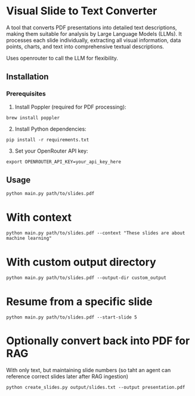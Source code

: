 # Visual Slide to Text Converter

A tool that converts PDF presentations into detailed text descriptions, making them suitable for analysis by Large Language Models (LLMs). It processes each slide individually, extracting all visual information, data points, charts, and text into comprehensive textual descriptions.

Uses openrouter to call the LLM for flexibility.

## Installation

### Prerequisites
1. Install Poppler (required for PDF processing):
```
brew install poppler
```

2. Install Python dependencies:
```
pip install -r requirements.txt
```

3. Set your OpenRouter API key:
```
export OPENROUTER_API_KEY=your_api_key_here
```

## Usage

```
python main.py path/to/slides.pdf
```

# With context
```
python main.py path/to/slides.pdf --context "These slides are about machine learning"
```

# With custom output directory
```
python main.py path/to/slides.pdf --output-dir custom_output
```

# Resume from a specific slide
```
python main.py path/to/slides.pdf --start-slide 5
```

# Optionally convert back into PDF for RAG

With only text, but maintaining slide numbers (so taht an agent can reference correct slides later after RAG ingestion)
```
python create_slides.py output/slides.txt --output presentation.pdf
```
